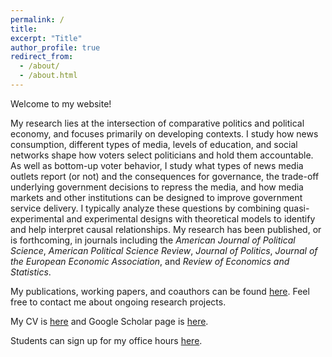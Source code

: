 ```yaml
---
permalink: /
title: 
excerpt: "Title"
author_profile: true
redirect_from: 
  - /about/
  - /about.html
---
```


Welcome to my website!

My research lies at the intersection of comparative politics and political economy, and focuses primarily on developing contexts. I study how news consumption, different types of media, levels of education, and social networks shape how voters select politicians and hold them accountable. As well as bottom-up voter behavior, I study what types of news media outlets report (or not) and the consequences for governance, the trade-off underlying government decisions to repress the media, and how media markets and other institutions can be designed to improve government service delivery. I typically analyze these questions by combining quasi-experimental and experimental designs with theoretical models to identify and help interpret causal relationships. My research has been published, or is forthcoming, in journals including the <i>American Journal of Political Science</i>, <i>American Political Science Review</i>, <i>Journal of Politics</i>, <i>Journal of the European Economic Association</i>, and <i>Review of Economics and Statistics</i>.

My publications, working papers, and coauthors can be found [here](https://john-l-marshall.github.io/research). Feel free to contact me about ongoing research projects. 

My CV is [here](https://www.dropbox.com/scl/fi/cj3vpv4k9as5wph1t4lu7/CV.pdf?rlkey=qq0i7f3u2actz6ysq8xwvvgmc&st=lvhjh2ws&dl=0) and Google Scholar page is [here](https://scholar.google.com/citations?user=F2EwrhcAAAAJ&hl=en).

Students can sign up for my office hours [here](https://www.wejoinin.com/jm4401).
